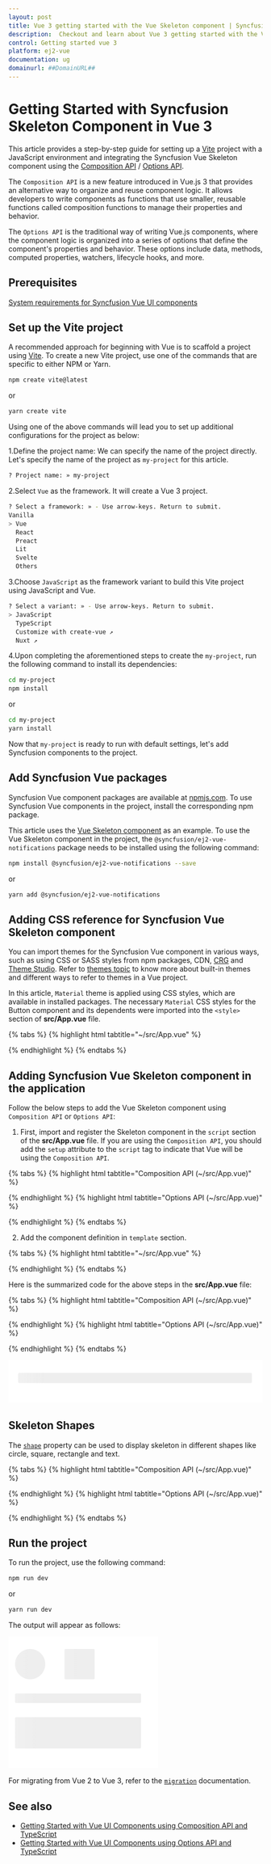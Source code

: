 ```yaml
---
layout: post
title: Vue 3 getting started with the Vue Skeleton component | Syncfusion
description:  Checkout and learn about Vue 3 getting started with the Vue Skeleton component of Syncfusion Essential JS 2 and more details.
control: Getting started vue 3 
platform: ej2-vue
documentation: ug
domainurl: ##DomainURL##
---
```


# Getting Started with Syncfusion Skeleton Component in Vue 3

This article provides a step-by-step guide for setting up a [Vite](https://vitejs.dev/) project with a JavaScript environment and integrating the Syncfusion Vue Skeleton component using the [Composition API](https://vuejs.org/guide/introduction.html#composition-api) / [Options API](https://vuejs.org/guide/introduction.html#options-api).

The `Composition API` is a new feature introduced in Vue.js 3 that provides an alternative way to organize and reuse component logic. It allows developers to write components as functions that use smaller, reusable functions called composition functions to manage their properties and behavior.

The `Options API` is the traditional way of writing Vue.js components, where the component logic is organized into a series of options that define the component's properties and behavior. These options include data, methods, computed properties, watchers, lifecycle hooks, and more.

## Prerequisites

[System requirements for Syncfusion Vue UI components](https://ej2.syncfusion.com/vue/documentation/system-requirements/)

## Set up the Vite project

A recommended approach for beginning with Vue is to scaffold a project using [Vite](https://vitejs.dev/). To create a new Vite project, use one of the commands that are specific to either NPM or Yarn.

```bash
npm create vite@latest
```

or

```bash
yarn create vite
```

Using one of the above commands will lead you to set up additional configurations for the project as below:

1.Define the project name: We can specify the name of the project directly. Let's specify the name of the project as `my-project` for this article.

```bash
? Project name: » my-project
```

2.Select `Vue` as the framework. It will create a Vue 3 project.

```bash
? Select a framework: » - Use arrow-keys. Return to submit.
Vanilla
> Vue
  React
  Preact
  Lit
  Svelte
  Others
```

3.Choose `JavaScript` as the framework variant to build this Vite project using JavaScript and Vue.

```bash
? Select a variant: » - Use arrow-keys. Return to submit.
> JavaScript
  TypeScript
  Customize with create-vue ↗
  Nuxt ↗
```

4.Upon completing the aforementioned steps to create the `my-project`, run the following command to install its dependencies:

```bash
cd my-project
npm install
```

or

```bash
cd my-project
yarn install
```

Now that `my-project` is ready to run with default settings, let's add Syncfusion components to the project.

## Add Syncfusion Vue packages

Syncfusion Vue component packages are available at [npmjs.com](https://www.npmjs.com/search?q=ej2-vue). To use Syncfusion Vue components in the project, install the corresponding npm package.

This article uses the [Vue Skeleton component](https://www.syncfusion.com/vue-components/vue-skeleton) as an example. To use the Vue Skeleton component in the project, the `@syncfusion/ej2-vue-notifications` package needs to be installed using the following command:

```bash
npm install @syncfusion/ej2-vue-notifications --save
```

or

```bash
yarn add @syncfusion/ej2-vue-notifications
```

## Adding CSS reference for Syncfusion Vue Skeleton component

You can import themes for the Syncfusion Vue component in various ways, such as using CSS or SASS styles from npm packages, CDN, [CRG](https://ej2.syncfusion.com/javascript/documentation/common/custom-resource-generator/) and [Theme Studio](https://ej2.syncfusion.com/vue/documentation/appearance/theme-studio/). Refer to [themes topic](https://ej2.syncfusion.com/vue/documentation/appearance/theme/) to know more about built-in themes and different ways to refer to themes in a Vue project.

In this article, `Material` theme is applied using CSS styles, which are available in installed packages. The necessary `Material` CSS styles for the Button component and its dependents were imported into the `<style>` section of **src/App.vue** file.

{% tabs %}
{% highlight html tabtitle="~/src/App.vue" %}

<style>
@import "../node_modules/@syncfusion/ej2-base/styles/material.css";
@import "../node_modules/@syncfusion/ej2-vue-notifications/styles/material.css";
</style>

{% endhighlight %}
{% endtabs %}

## Adding Syncfusion Vue Skeleton component in the application

Follow the below steps to add the Vue Skeleton component using `Composition API` or `Options API`:

1. First, import and register the Skeleton component in the `script` section of the **src/App.vue** file. If you are using the `Composition API`, you should add the `setup` attribute to the `script` tag to indicate that Vue will be using the `Composition API`.

{% tabs %}
{% highlight html tabtitle="Composition API (~/src/App.vue)" %}

<script setup>
    import { SkeletonComponent as EjsSkeleton } from "@syncfusion/ej2-vue-notifications";
</script>

{% endhighlight %}
{% highlight html tabtitle="Options API (~/src/App.vue)" %}

<script>
    import { SkeletonComponent } from '@syncfusion/ej2-vue-notifications';
    // Component registration
    export default {
        name: "App",
        components: {
        'ejs-skeleton': SkeletonComponent
        }
    }
</script>

{% endhighlight %}
{% endtabs %}

2. Add the component definition in `template` section.

{% tabs %}
{% highlight html tabtitle="~/src/App.vue" %}

<template>
    <div>
        <ejs-skeleton height='15px'></ejs-skeleton>
    </div>
</template>

{% endhighlight %}
{% endtabs %}

Here is the summarized code for the above steps in the **src/App.vue** file:

{% tabs %}
{% highlight html tabtitle="Composition API (~/src/App.vue)" %}

<template>
    <div>
        <ejs-skeleton height='15px'></ejs-skeleton>
    </div>
</template>

<script setup>
import { SkeletonComponent as EjsSkeleton } from "@syncfusion/ej2-vue-notifications";
</script>

<style>
@import "../node_modules/@syncfusion/ej2-base/styles/material.css";
@import "../node_modules/@syncfusion/ej2-vue-notifications/styles/material.css";
</style>

{% endhighlight %}
{% highlight html tabtitle="Options API (~/src/App.vue)" %}

<template>
    <div>
        <ejs-skeleton height='15px'></ejs-skeleton>
    </div>
</template>

<script>
    import { SkeletonComponent } from '@syncfusion/ej2-vue-notifications';
    // Component registration
    export default {
        name: "App",
        components: {
            'ejs-skeleton': SkeletonComponent
        }
    }
</script>
<style>
    @import "../node_modules/@syncfusion/ej2-base/styles/material.css";
    @import "../node_modules/@syncfusion/ej2-vue-notifications/styles/material.css";
</style>

{% endhighlight %}
{% endtabs %}

![Output](./images/default.PNG)

## Skeleton Shapes

The [`shape`](https://ej2.syncfusion.com/vue/documentation/api/skeleton#shape) property can be used to display skeleton in different shapes like circle, square, rectangle and text.

{% tabs %}
{% highlight html tabtitle="Composition API (~/src/App.vue)" %}

<template>
    <div class="control-section">
        <div style="width: 200px">
            <ejs-skeleton style="margin-right: 30px" shape="Circle" width="48px"></ejs-skeleton>
            <ejs-skeleton shape="Square" width="48px"></ejs-skeleton>
            <br /><br />
            <ejs-skeleton height="15px"></ejs-skeleton>
            <br /><br />
            <ejs-skeleton shape="Rectangle" height='50px'></ejs-skeleton>
        </div>
    </div>
</template>

<script setup>
    import { SkeletonComponent as EjsSkeleton} from '@syncfusion/ej2-vue-notifications';
</script>

<style>
    @import "../node_modules/@syncfusion/ej2-base/styles/material.css";
    @import "../node_modules/@syncfusion/ej2-vue-notifications/styles/material.css";

    .control-section {
        padding: 20px;
    }
</style>

{% endhighlight %}
{% highlight html tabtitle="Options API (~/src/App.vue)" %}

<template>
    <div class="control-section">
        <div style="width: 200px">
            <ejs-skeleton style="margin-right: 30px" shape="Circle" width="48px"></ejs-skeleton>
            <ejs-skeleton shape="Square" width="48px"></ejs-skeleton>
            <br /><br />
            <ejs-skeleton height="15px"></ejs-skeleton>
            <br /><br />
            <ejs-skeleton shape="Rectangle" height='50px'></ejs-skeleton>
        </div>
    </div>
</template>

<script>
    import { SkeletonComponent } from '@syncfusion/ej2-vue-notifications';
    // Component registration
    export default {
        name: "App",
        components: {
            'ejs-skeleton': SkeletonComponent
        }
    }
</script>

<style>
    @import "../node_modules/@syncfusion/ej2-base/styles/material.css";
    @import "../node_modules/@syncfusion/ej2-vue-notifications/styles/material.css";

    .control-section {
        padding: 20px;
    }
</style>

{% endhighlight %}
{% endtabs %}

## Run the project

To run the project, use the following command:

```bash
npm run dev
```

or

```bash
yarn run dev
```

The output will appear as follows:

![Output](./images/shapes.PNG)

For migrating from Vue 2 to Vue 3, refer to the [`migration`](https://ej2.syncfusion.com/vue/documentation/getting-started/vue3-tutorial/#migration-from-vue-2-to-vue-3) documentation.

## See also

* [Getting Started with Vue UI Components using Composition API and TypeScript](../getting-started/vue-3-ts-composition.md)
* [Getting Started with Vue UI Components using Options API and TypeScript](../getting-started/vue-3-ts-options.md)